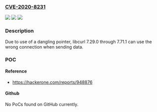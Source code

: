 ### [CVE-2020-8231](https://cve.mitre.org/cgi-bin/cvename.cgi?name=CVE-2020-8231)
![](https://img.shields.io/static/v1?label=Product&message=https%3A%2F%2Fgithub.com%2Fcurl%2Fcurl&color=blue)
![](https://img.shields.io/static/v1?label=Version&message=n%2Fa&color=blue)
![](https://img.shields.io/static/v1?label=Vulnerability&message=Use%20After%20Free%20(CWE-416)&color=brighgreen)

### Description

Due to use of a dangling pointer, libcurl 7.29.0 through 7.71.1 can use the wrong connection when sending data.

### POC

#### Reference
- https://hackerone.com/reports/948876

#### Github
No PoCs found on GitHub currently.

